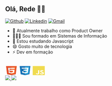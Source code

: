

<h2> Olá, Rede 👋🏻 </h2>

[![Github](https://img.shields.io/badge/-Github-000?style=flat&logo=Github&logoColor=white)](https://github.com/otosales)
[![Linkedin](https://img.shields.io/badge/-LinkedIn-blue?style=flat&logo=Linkedin&logoColor=white)](https://www.linkedin.com/in/otosales/)
[![Gmail](https://img.shields.io/badge/-Gmail-c14438?style=flat&logo=Outlook&logoColor=white)](mailto:ottosalesjunior@gmail.com)
<br /> 

- 🔭 Atualmente trabalho como Product Owner
- 👨🏻‍🎓 Sou formado em Sistemas de Informação 
- 🌱 Estou estudando Javascript
- 😄 Gosto muito de tecnologia
- ⚡ Dev em formação

<div style="display: inline_block"><br>
  <img align="center" alt="Rafa-HTML" height="30" width="40" src="https://raw.githubusercontent.com/devicons/devicon/master/icons/html5/html5-original.svg">
  <img align="center" alt="Rafa-CSS" height="30" width="40" src="https://raw.githubusercontent.com/devicons/devicon/master/icons/css3/css3-original.svg">
  <img align="center" alt="Rafa-Js" height="30" width="40" src="https://raw.githubusercontent.com/devicons/devicon/master/icons/javascript/javascript-plain.svg">
  <src="https://media.discordapp.net/attachments/639956127056134178/890373478988013628/Publicacoes_Instagram_1_1.png?width=676&height=676">
</div>

<div>
<a href="https://github.com/otosales">
<img loading="lazy" height="180em" src="https://github-readme-stats.vercel.app/api/top-langs/?username=seu-usuário-aqui&layout=compact&langs_count=7&theme=dracula"/>
<img loading="lazy" height="180em" src="https://github-readme-stats.vercel.app/api?username=seu-usuário-aqui&show_icons=true&theme=dracula&include_all_commits=true&count_private=true"/>
</div>
